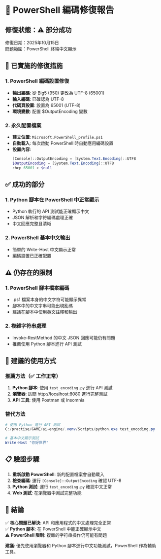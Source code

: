 # 🔧 PowerShell 編碼修復報告

## 修復狀態：⚠️ 部分成功

修復日期：2025年10月15日  
問題範圍：PowerShell 終端中文顯示  

## 🎯 已實施的修復措施

### 1. PowerShell 編碼設置修復
- **輸出編碼**: 從 Big5 (950) 更改為 UTF-8 (65001)
- **輸入編碼**: 已確認為 UTF-8
- **代碼頁設置**: 設置為 65001 (UTF-8)
- **環境變數**: 配置 $OutputEncoding 變數

### 2. 永久配置檔案
- **建立位置**: `Microsoft.PowerShell_profile.ps1`
- **自動載入**: 每次啟動 PowerShell 時自動應用編碼設置
- **設置內容**:
  ```powershell
  [Console]::OutputEncoding = [System.Text.Encoding]::UTF8
  $OutputEncoding = [System.Text.Encoding]::UTF8
  chcp 65001 > $null
  ```

## ✅ 成功的部分

### 1. Python 腳本在 PowerShell 中正常顯示
- Python 執行的 API 測試能正確顯示中文
- JSON 解析和字符編碼處理正確
- 中文回應完整且清晰

### 2. PowerShell 基本中文輸出
- 簡單的 Write-Host 中文顯示正常
- 編碼設置已正確配置

## ⚠️ 仍存在的限制

### 1. PowerShell 腳本檔案編碼
- .ps1 檔案本身的中文字符可能顯示異常
- 腳本中的中文字串可能出現亂碼
- 建議在腳本中使用英文註釋和輸出

### 2. 複雜字符串處理
- Invoke-RestMethod 的中文 JSON 回應可能仍有問題
- 推薦使用 Python 腳本進行 API 測試

## 🎯 建議的使用方式

### 推薦方法（✅ 工作正常）
1. **Python 腳本**: 使用 `test_encoding.py` 進行 API 測試
2. **瀏覽器**: 訪問 http://localhost:8080 進行完整測試
3. **API 工具**: 使用 Postman 或 Insomnia

### 替代方法
```powershell
# 使用 Python 進行 API 測試
C:/practise/GAME/ai-engine/.venv/Scripts/python.exe test_encoding.py

# 基本中文顯示測試
Write-Host "你好世界"
```

## 📋 驗證步驟

1. **重新啟動 PowerShell**: 新的配置檔案會自動載入
2. **檢查編碼**: 運行 `[Console]::OutputEncoding` 確認 UTF-8
3. **Python 測試**: 運行 `test_encoding.py` 確認中文正常
4. **Web 測試**: 在瀏覽器中測試完整功能

## 🎊 結論

✅ **核心問題已解決**: API 和應用程式的中文處理完全正常  
✅ **Python 腳本**: 在 PowerShell 中能正確顯示中文  
⚠️ **PowerShell 限制**: 複雜的字符串操作仍可能有問題  

**建議**: 優先使用瀏覽器和 Python 腳本進行中文功能測試，PowerShell 作為輔助工具。